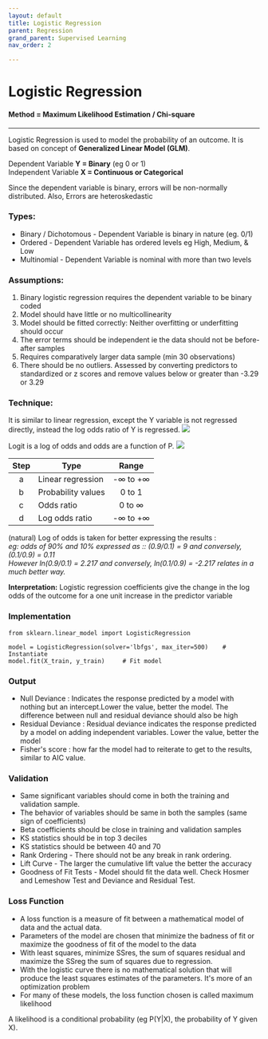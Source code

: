 ```yaml
---
layout: default
title: Logistic Regression
parent: Regression
grand_parent: Supervised Learning
nav_order: 2

---
```

# Logistic Regression

#### Method = Maximum Likelihood Estimation / Chi-square

***

Logistic Regression is used to model the probability of an outcome. It is based on concept of **Generalized Linear Model (GLM)**.

Dependent Variable **Y = Binary** (eg 0 or 1)  
Independent Variable **X = Continuous or Categorical**

Since the dependent variable is binary, errors will be non-normally distributed. Also, Errors are heteroskedastic

### Types:

* Binary / Dichotomous - Dependent Variable is binary in nature (eg. 0/1)
* Ordered - Dependent Variable has ordered levels eg High, Medium, & Low
* Multinomial - Dependent Variable is nominal with more than two levels

### Assumptions:

1. Binary logistic regression requires the dependent variable to be binary coded
2. Model should have little or no multicollinearity
3. Model should be fitted correctly: Neither overfitting or underfitting should occur
4. The error terms should be independent ie the data should not be before-after samples
5. Requires comparatively larger data sample (min 30 observations)
6. There should be no outliers. Assessed by converting predictors to standardized or z scores and remove values below or greater than -3.29 or 3.29

### Technique:

It is similar to linear regression, except the Y variable is not regressed directly, instead the log odds ratio of Y is regressed.
![](https://lh3.googleusercontent.com/2VsVZ8NP0E0CZ9-UYxZhiP4a0ukNuHBONgCDMRs4kgZ-yD1N5L97PlSPjsmy5i-bk8pwGrpDBOq86pc5fm9vohzO35D-Zkn_A5hLgG0zjmo8uISm0JQSVOnqgfdzleVsfTdJvqo4)

Logit is a log of odds and odds are a function of P.
![](https://lh3.googleusercontent.com/M9lvSz_P61DFtf5Yx0eQktSY9C-fbDRJHYvz_hGvHcCxdL3xEp51eMT3Uz1avRFihrmC2We4JiOQNZyIObN7rah67I6gtg1sFVbpv-bNVDZjKhzLJEwi7iZ6rZZ_jcK4PFvZeJxA)

| Step | Type | Range |
| :---: | --- | :---: |
| a | Linear regression | -∞ to +∞ |
| b | Probability values | 0 to 1 |
| c | Odds ratio | 0 to ∞ |
| d | Log odds ratio | -∞ to +∞ |

(natural) Log of odds is taken for better expressing the results :  
_eg: odds of 90% and 10% expressed as :: (0.9/0.1) = 9 and conversely, (0.1/0.9) = 0.11_  
_However ln(0.9/0.1) = 2.217 and conversely, ln(0.1/0.9) = -2.217 relates in a much better way._

**Interpretation:** Logistic regression coefficients give the change in the log odds of the outcome for a one unit increase in the predictor variable

### Implementation

    from sklearn.linear_model import LogisticRegression
    
    model = LogisticRegression(solver='lbfgs', max_iter=500)    # Instantiate
    model.fit(X_train, y_train)		# Fit model

### Output

* Null Deviance : Indicates the response predicted by a model with nothing but an intercept.Lower the value, better the model. The difference between null and residual deviance should also be high
* Residual Deviance : Residual deviance indicates the response predicted by a model on adding independent variables. Lower the value, better the model
* Fisher's score : how far the model had to reiterate to get to the results, similar to AIC value.

### Validation

* Same significant variables should come in both the training and validation sample.
* The behavior of variables should be same in both the samples (same sign of coefficients)
* Beta coefficients should be close in training and validation samples
* KS statistics should be in top 3 deciles
* KS statistics should be between 40 and 70
* Rank Ordering - There should not be any break in rank ordering.
* Lift Curve - The larger the cumulative lift value the better the accuracy
* Goodness of Fit Tests - Model should fit the data well. Check Hosmer and Lemeshow Test and Deviance and Residual Test.

### Loss Function

* A loss function is a measure of fit between a mathematical model of data and the actual data.
* Parameters of the model are chosen that minimize the badness of fit or maximize the goodness of fit of the model to the data
* With least squares, minimize SSres, the sum of squares residual and maximize the SSreg the sum of squares due to regression.
* With the logistic curve there is no mathematical solution that will produce the least squares estimates of the parameters. It's more of an optimization problem
* For many of these models, the loss function chosen is called maximum likelihood

A likelihood is a conditional probability (eg P(Y|X), the probability of Y given X).